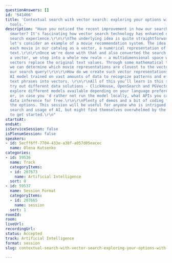 ```yaml
---
questionAnswers: []
id: '541466'
title: 'Contextual search with vector search: exploring your options with open source
  tools.'
description: "Have you noticed the recent improvement in how our searches have become
  smarter? It's fascinating how vector search technology has enhanced our contextual
  search experience.\r\n\r\nThe underlying idea is quite straightforward. For example,
  let's consider an example of a movie recommendation system. The idea is to represent
  each movie in our catalog as a vector, a numerical representation of a piece of
  text.\r\n\r\nOnce we're done with that and also converted the search phrase into
  a vector, we step into a whole new realm — a multidimensional space where these
  vectors replace the original text values. Through some mathematical techniques,
  we can determine which movie representations are closest to the vector representing
  our search query!\r\n\r\nHow do we create such vector representations? We need an
  AI model trained on vast amounts of data to recognize patterns and effectively convert
  text phrases into vectors. \r\n\r\nAll of this you’ll learn in this session. We'll
  try out different data solutions - ClickHouse, OpenSearch and PGVector. We'll also
  explore different models available depending on your language preference and skills,
  or, in case you 'd rather not run the model locally, what APIs you can use to do
  data inference for free.\r\n\r\nPlenty of demos and a bit of coding for each of
  the options. This session will be useful for anyone who is intrigued by contextual
  search and usage of AI, but might find themselves overwhelmed by the complexities
  to get started.\r\n"
startsAt: 
endsAt: 
isServiceSession: false
isPlenumSession: false
speakers:
- id: 5ecff6ff-7704-433e-a38f-a057d05eacec
  name: Olena Kutsenko
categories:
- id: 59536
  name: Track
  categoryItems:
  - id: 207673
    name: Artificial Intelligence
  sort: 0
- id: 59537
  name: Session Format
  categoryItems:
  - id: 207665
    name: session
  sort: 1
roomId: 
room: 
liveUrl: 
recordingUrl: 
status: Accepted
track: Artificial Intelligence
format: session
slug: contextual-search-with-vector-search-exploring-your-options-with-open-source-tools

---
```

